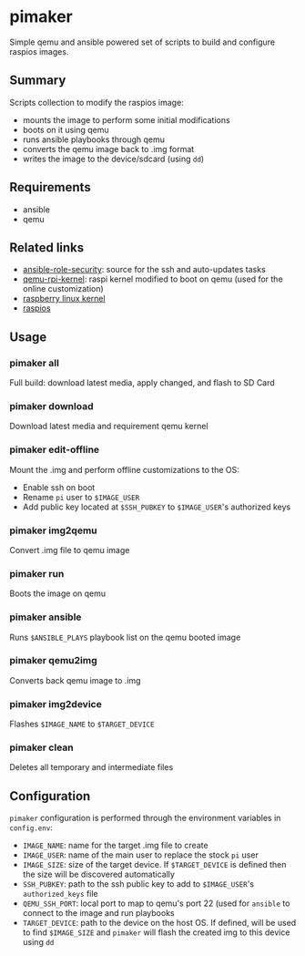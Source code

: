 # pimaker

Simple qemu and ansible powered set of scripts to build and configure raspios images.

## Summary
Scripts collection to modify the raspios image:

- mounts the image to perform some initial modifications
- boots on it using qemu
- runs ansible playbooks through qemu
- converts the qemu image back to .img format
- writes the image to the device/sdcard (using `dd`)

## Requirements
- ansible
- qemu


## Related links
- [ansible-role-security](https://github.com/geerlingguy/ansible-role-security): source for the ssh and auto-updates tasks
- [qemu-rpi-kernel](https://github.com/dhruvvyas90/qemu-rpi-kernel): raspi kernel modified to boot on qemu (used for the online customization)
- [raspberry linux kernel](https://github.com/raspberrypi/linux/)
- [raspios](https://www.raspberrypi.org/downloads/raspberry-pi-os/)

## Usage

### pimaker all
Full build: download latest media, apply changed, and flash to SD Card

### pimaker download
Download latest media and requirement qemu kernel

### pimaker edit-offline
Mount the .img and perform offline customizations to the OS:

- Enable ssh on boot
- Rename `pi` user to `$IMAGE_USER`
- Add public key located at `$SSH_PUBKEY` to `$IMAGE_USER`'s authorized keys

### pimaker img2qemu
Convert .img file to qemu image

### pimaker run
Boots the image on qemu

### pimaker ansible
Runs `$ANSIBLE_PLAYS` playbook list on the qemu booted image

### pimaker qemu2img
Converts back qemu image to .img

### pimaker img2device
Flashes `$IMAGE_NAME` to `$TARGET_DEVICE`

### pimaker clean
Deletes all temporary and intermediate files

## Configuration
`pimaker` configuration is performed through the environment variables in `config.env`:

- `IMAGE_NAME`: name for the target .img file to create
- `IMAGE_USER`: name of the main user to replace the stock `pi` user
- `IMAGE_SIZE`: size of the target device. If `$TARGET_DEVICE` is defined then the size will be discovered automatically
- `SSH_PUBKEY`: path to the ssh public key to add to `$IMAGE_USER`'s `authorized_keys` file
- `QEMU_SSH_PORT`: local port to map to qemu's port 22 (used for `ansible` to connect to the image and run playbooks
- `TARGET_DEVICE`: path to the device on the host OS. If defined, will be used to find `$IMAGE_SIZE` and `pimaker` will flash the created img to this device using `dd`
